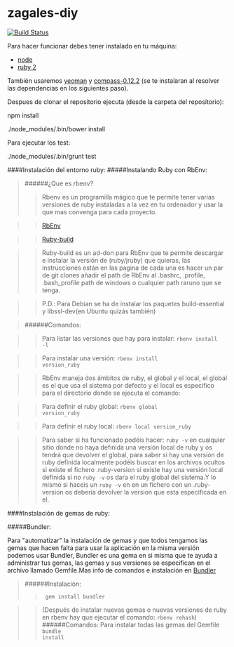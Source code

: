 zagales-diy
===========

[![Build Status](https://travis-ci.org/ZagalesHacklab/zagales-diy.png)](https://travis-ci.org/ZagalesHacklab/zagales-diy)

Para hacer funcionar debes tener instalado en tu máquina:

* [node](http://nodejs.org/)
* [ruby 2](https://www.ruby-lang.org/es/)

También usaremos [yeoman](http://yeoman.io/) y [compass-0.12.2](http://compass-style.org) (se te instalaran al resolver
las dependencias en los siguientes paso).

Despues de clonar el repositorio ejecuta (desde la carpeta del repositorio):

npm install

./node_modules/.bin/bower install

Para ejecutar los test:

./node_modules/.bin/grunt test

####Instalación del entorno ruby:
#####Instalando Ruby con RbEnv:
> ######¿Que es rbenv?
> >Rbenv es un programilla mágico que te permite tener varias versiones de ruby instaladas a la vez en tu ordenador y usar la que mas convenga para cada proyecto.

> > [RbEnv](https://github.com/sstephenson/rbenv)

> > [Ruby-build](https://github.com/sstephenson/ruby-build)

> > Ruby-build es un ad-don para RbEnv que te permite descargar e instalar la versión de (ruby/jruby) que quieras, las instrucciones están en las pagina de cada una es hacer un par de git clones añadir el path de RbEnv al .bashrc, .profile, .bash_profile path de windows o cualquier path raruno que se tenga.

> > P.D.: Para Debian se ha de instalar los paquetes build-essential y libssl-dev(en Ubuntu quizás también)

> ######Comandos:

> > Para listar las versiones que hay para instalar: <code>rbenv install -l</code>

> > Para instalar una versión: <code>rbenv install version_ruby</code>

> > RbEnv maneja dos ámbitos de ruby, el global y el local, el global es el que usa el sistema por defecto y el local es especifico para el directorio donde se ejecuta el comando:

> > Para definir el ruby global: <code>rbenv global version_ruby</code>

> > Para definir el ruby local: <code>rbenv local version_ruby</code>

> > Para saber si ha funcionado podéis hacer: <code>ruby -v</code> en cualquier sitio donde no haya definida una versión local de ruby y os tendrá que devolver el global, para saber si hay una versión de ruby definida localmente podéis buscar en los archivos ocultos si existe el fichero .ruby-version si existe hay una versión local definida si no <code>ruby -v</code> os dara el ruby global del sistema.Y lo mismo si haceis un <code>ruby -v</code> en en un fichero con un .ruby-version os debería devolver la version que esta especificada en el. 

####Instalación de gemas de ruby:

#####Bundler:

Para "automatizar" la instalación de gemas y que todos tengamos las gemas que hacen falta para usar la aplicación en la misma versión podemos usar Bundler, Bundler es una gema en si misma que te ayuda a administrar tus gemas, las gemas y sus versiones se especifican en el archivo llamado Gemfile.Mas info de comandos e instalación en [Bundler](http://bundler.io/)

> ######Instalación:
> > <code> gem install bundler</code>

> > (Después de instalar nuevas gemas o nuevas versiones de ruby en rbenv hay que ejecutar el comando: <code>rbenv rehash</code>)
>######Comandos:
> > Para instalar todas las gemas del Gemfile <code>bundle install</code>
